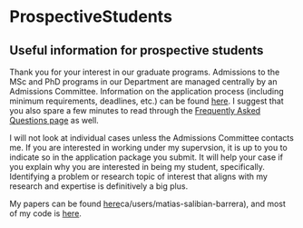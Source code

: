 # ProspectiveStudents

## Useful information for prospective students

Thank you for your interest in our graduate programs. Admissions to the MSc and PhD programs in our Department are
managed centrally by an Admissions Committee. Information on the application process (including
minimum requirements, deadlines, etc.) can be found [here](https://www.stat.ubc.ca/graduate-admissions). 
I suggest that you also spare a few minutes to read through 
the [Frequently Asked Questions page](https://www.stat.ubc.ca/graduate-admissions-faqs)
as well. 

I will not look at individual cases unless the Admissions Committee contacts me. If you are interested
in working under my supervsion, it is up to you to indicate so in the application package you submit.
It will help your case if you explain why you are interested in being my student, specifically. 
Identifying a problem or research topic of interest that aligns with my research and expertise is 
definitively a big plus.

My papers can be found [here](https://www.stat.ubc.)ca/users/matias-salibian-barrera), and most of my code 
is [here](https://github.com/msalibian). 



